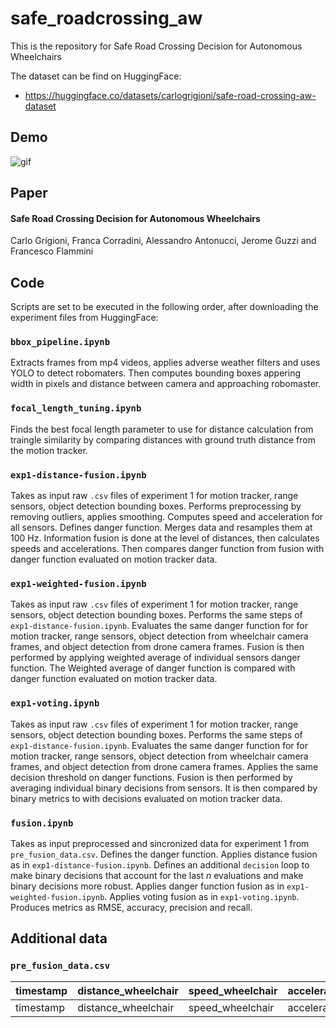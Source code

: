 # safe_roadcrossing_aw
This is the repository for Safe Road Crossing Decision for Autonomous Wheelchairs

The dataset can be find on HuggingFace:
- https://huggingface.co/datasets/carlogrigioni/safe-road-crossing-aw-dataset

## Demo
![gif](animation.gif)

## Paper
#### Safe Road Crossing Decision for Autonomous Wheelchairs
Carlo Grigioni, Franca Corradini, Alessandro Antonucci, Jerome Guzzi and Francesco Flammini

## Code
Scripts are set to be executed in the following order, after downloading the experiment files from HuggingFace:
### `bbox_pipeline.ipynb`
Extracts frames from mp4 videos, applies adverse weather filters and uses YOLO to detect robomaters. Then computes bounding boxes appering width in pixels and distance between camera and approaching robomaster.
### `focal_length_tuning.ipynb`
Finds the best focal length parameter to use for distance calculation from traingle similarity by comparing distances with ground truth distance from the motion tracker.
### `exp1-distance-fusion.ipynb`
Takes as input raw `.csv` files of experiment 1 for motion tracker, range sensors, object detection bounding boxes. Performs preprocessing by removing outliers, applies smoothing. Computes speed and acceleration for all sensors. Defines danger function. Merges data and resamples them at 100 Hz. Information fusion is done at the level of distances, then calculates speeds and accelerations. Then compares danger function from fusion with danger function evaluated on motion tracker data.
### `exp1-weighted-fusion.ipynb`
Takes as input raw `.csv` files of experiment 1 for motion tracker, range sensors, object detection bounding boxes. Performs the same steps of `exp1-distance-fusion.ipynb`. Evaluates the same danger function for for motion tracker, range sensors, object detection from wheelchair camera frames, and object detection from drone camera frames. Fusion is then performed by applying weighted average of individual sensors danger function. The Weighted average of danger function is compared with danger function evaluated on motion tracker data.
### `exp1-voting.ipynb`
Takes as input raw `.csv` files of experiment 1 for motion tracker, range sensors, object detection bounding boxes. Performs the same steps of `exp1-distance-fusion.ipynb`. Evaluates the same danger function for for motion tracker, range sensors, object detection from wheelchair camera frames, and object detection from drone camera frames. Applies the same decision threshold on danger functions. Fusion is then performed by averaging individual binary decisions from sensors. It is then compared by binary metrics to with decisions evaluated on motion tracker data.
### `fusion.ipynb`
Takes as input preprocessed and sincronized data for experiment 1 from `pre_fusion_data.csv`. Defines the danger function.
Applies distance fusion as in `exp1-distance-fusion.ipynb`. Defines an additional `decision` loop to make binary decisions that account for the last $n$ evaluations and make binary decisions more robust.
Applies danger function fusion as in `exp1-weighted-fusion.ipynb`.
Applies voting fusion as in `exp1-voting.ipynb`. Produces metrics as RMSE, accuracy, precision and recall.
## Additional data
### `pre_fusion_data.csv`
| timestamp | distance_wheelchair | speed_wheelchair | acceleration_wheelchair | distance_tracker | speed_tracker | acceleration_tracker | danger_tracker | distance_drone | speed_drone | acceleration_drone | distance_range | speed_range | acceleration_range | wheelchair_data |drone_data | tracker_data | range_data |
| ----- | ----- | ----- | ----- | ----- | ----- | ----- | ----- | ----- | ----- | ----- | ----- | ----- | ----- | ----- | ----- | ----- | ----- |
| timestamp | distance_wheelchair | speed_wheelchair | acceleration_wheelchair | distance_tracker | speed_tracker | acceleration_tracker | danger_tracker | distance_drone | speed_drone | acceleration_drone | distance_range | speed_range | acceleration_range | wheelchair_data |drone_data | tracker_data | range_data |


